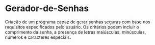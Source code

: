 # Gerador-de-Senhas

Criação de um programa capaz de gerar senhas seguras com base nos requisitos especificados pelo usuário. Os critérios podem incluir o comprimento da senha, a presença de letras maiúsculas, minúsculas, números e caracteres especiais.